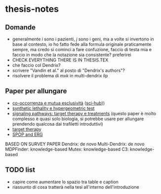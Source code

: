 # thesis-notes

## Domande

- generalmente $i$ sono i pazienti, $j$ sono i geni, ma a volte si invertono in base al contesto, io ho fatto fede alla formula originale praticamente sempre, ma credo si cominci a fare confuzione, faccio di testa mia e faccio in modo che la notazione sia consistente? preferirei
- CHECK EVERYTHING THERE IS IN THESIS.TEX
- che faccio col Dendrix?
- scrivere "Vandin et al." al posto di "Dendrix's authors"?
- risolvere il problema di $m x k$ in multi-dendrix ilp

## Paper per allungare

- [co-occorrenza e mutua esclusività](https://www.sciencedirect.com/science/article/abs/pii/S2405803321001011) ([sci-hub](https://sci-hub.ru/https://doi.org/10.1016/j.trecan.2021.04.009)))
- [synthetic lethality e hypergeometric test](https://www.ncbi.nlm.nih.gov/pmc/articles/PMC4590705/)
- [signaling pathways: target therapy e treatments](https://www.ncbi.nlm.nih.gov/pmc/articles/PMC8002322/) (questo paper è molto complesso è quasi solo biologia, si potrebbe usare per allungare prendendo qualcosa dai trafiletti introduttivi)
- [target therapy](https://www.cancer.org/cancer/managing-cancer/treatment-types/targeted-therapy/what-is.html)
- [SPOP and ERG](https://www.nature.com/articles/s41467-020-20820-x#Sec2)

BASED ON SURVEY PAPER
Dendrix: de novo
Multi-Dendrix: de novo
MDPFinder: knowledge-based
Mutex: knowledge-based
C3: knowledge-based

## TODO list

- capire come aumentare lo spazio tra table e caption
- riassunto di cosa tratterà nella tesi all'interno dell'introduzione

